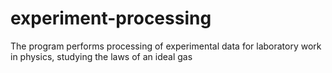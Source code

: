 # experiment-processing
The program performs processing of experimental data for laboratory work in physics, studying the laws of an ideal gas
